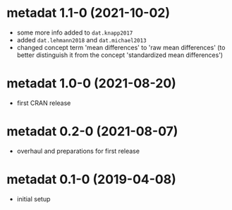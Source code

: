 # metadat 1.1-0 (2021-10-02)

- some more info added to `dat.knapp2017`
- added `dat.lehmann2018` and `dat.michael2013`
- changed concept term 'mean differences' to 'raw mean differences' (to better distinguish it from the concept 'standardized mean differences')

# metadat 1.0-0 (2021-08-20)

- first CRAN release

# metadat 0.2-0 (2021-08-07)

- overhaul and preparations for first release

# metadat 0.1-0 (2019-04-08)

- initial setup
